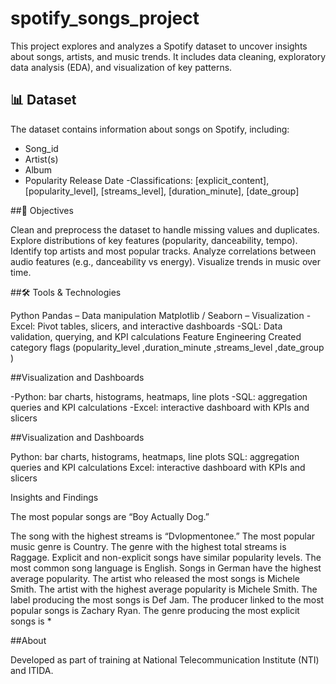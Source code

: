 # spotify_songs_project
This project explores and analyzes a Spotify dataset to uncover insights about songs, artists, and music trends.
It includes data cleaning, exploratory data analysis (EDA), and visualization of key patterns.

## 📊 Dataset

The dataset contains information about songs on Spotify, including:

* Song_id
* Artist(s)
* Album
* Popularity
Release Date -Classifications: [explicit_content], [popularity_level], [streams_level], [duration_minute], [date_group]

##🎯 Objectives

Clean and preprocess the dataset to handle missing values and duplicates.
Explore distributions of key features (popularity, danceability, tempo).
Identify top artists and most popular tracks.
Analyze correlations between audio features (e.g., danceability vs energy).
Visualize trends in music over time.

##🛠 Tools & Technologies

Python
Pandas – Data manipulation
Matplotlib / Seaborn – Visualization
-Excel: Pivot tables, slicers, and interactive dashboards -SQL: Data validation, querying, and KPI calculations
Feature Engineering
Created category flags (popularity_level ,duration_minute ,streams_level ,date_group )


##Visualization and Dashboards

-Python: bar charts, histograms, heatmaps, line plots -SQL: aggregation queries and KPI calculations -Excel: interactive dashboard with KPIs and slicers


##Visualization and Dashboards

Python: bar charts, histograms, heatmaps, line plots SQL: aggregation queries and KPI calculations Excel: interactive dashboard with KPIs and slicers


Insights and Findings

The most popular songs are “Boy Actually Dog.”

The song with the highest streams is “Dvlopmentonee.”
The most popular music genre is Country.
The genre with the highest total streams is Raggage.
Explicit and non-explicit songs have similar popularity levels.
The most common song language is English.
Songs in German have the highest average popularity.
The artist who released the most songs is Michele Smith.
The artist with the highest average popularity is Michele Smith.
The label producing the most songs is Def Jam.
The producer linked to the most popular songs is Zachary Ryan.
The genre producing the most explicit songs is *

##About

Developed as part of training at National Telecommunication Institute (NTI) and ITIDA.
